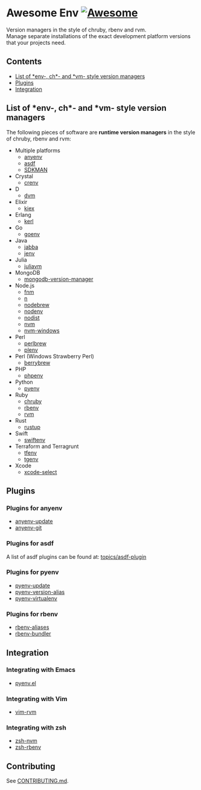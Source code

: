 # Awesome Env [![Awesome](https://awesome.re/badge-flat2.svg)](https://awesome.re)

Version managers in the style of chruby, rbenv and rvm.  
Manage separate installations of the exact development platform versions that your projects need.

## Contents

- [List of \*env-, ch\*- and \*vm- style version managers](#list-of-env--ch--and-vm--style-version-managers)
- [Plugins](#plugins)
- [Integration](#integration)

## List of \*env-, ch\*- and \*vm- style version managers

The following pieces of software are **runtime version managers** in the style of chruby, rbenv and rvm:

- Multiple platforms
  - [anyenv](https://github.com/anyenv/anyenv)
  - [asdf](https://asdf-vm.com)
  - [SDKMAN](https://sdkman.io/)
- Crystal
  - [crenv](https://github.com/crenv/crenv)
- D
  - [dvm](https://github.com/jacob-carlborg/dvm)
- Elixir
  - [kiex](https://github.com/taylor/kiex)
- Erlang
  - [kerl](https://github.com/kerl/kerl)
- Go
  - [goenv](https://github.com/syndbg/goenv)
- Java
  - [jabba](https://github.com/shyiko/jabba)
  - [jenv](https://github.com/jenv/jenv/)
- Julia
  - [juliavm](https://github.com/pmargreff/juliavm)
- MongoDB
  - [mongodb-version-manager](https://github.com/mongodb-js/version-manager)
- Node.js
  - [fnm](https://github.com/Schniz/fnm)
  - [n](https://github.com/tj/n)
  - [nodebrew](https://github.com/hokaccha/nodebrew)
  - [nodenv](https://github.com/nodenv/nodenv)
  - [nodist](https://github.com/nullivex/nodist)
  - [nvm](https://github.com/nvm-sh/nvm)
  - [nvm-windows](https://github.com/coreybutler/nvm-windows)
- Perl
  - [perlbrew](https://perlbrew.pl/)
  - [plenv](https://github.com/tokuhirom/plenv)
- Perl (Windows Strawberry Perl)
  - [berrybrew](https://github.com/dnmfarrell/berrybrew)
- PHP
  - [phpenv](https://github.com/phpenv/phpenv)
- Python
  - [pyenv](https://github.com/pyenv/pyenv)
- Ruby
  - [chruby](https://github.com/postmodern/chruby)
  - [rbenv](https://github.com/rbenv/rbenv)
  - [rvm](https://rvm.io/)
- Rust
  - [rustup](https://github.com/rust-lang/rustup)
- Swift
  - [swiftenv](https://github.com/kylef/swiftenv)
- Terraform and Terragrunt
  - [tfenv](https://github.com/tfutils/tfenv)
  - [tgenv](https://github.com/cunymatthieu/tgenv)
- Xcode
  - [xcode-select](https://developer.apple.com/library/archive/technotes/tn2339/_index.html)

## Plugins

### Plugins for anyenv

- [anyenv-update](https://github.com/znz/anyenv-update)
- [anyenv-git](https://github.com/znz/anyenv-git)

### Plugins for asdf

A list of asdf plugins can be found at:
[topics/asdf-plugin](https://github.com/topics/asdf-plugin)

### Plugins for pyenv

- [pyenv-update](https://github.com/pyenv/pyenv-update)
- [pyenv-version-alias](https://github.com/aiguofer/pyenv-version-alias)
- [pyenv-virtualenv](https://github.com/pyenv/pyenv-virtualenv)

### Plugins for rbenv

- [rbenv-aliases](https://github.com/tpope/rbenv-aliases)
- [rbenv-bundler](https://github.com/carsomyr/rbenv-bundler)

## Integration

### Integrating with Emacs

- [pyenv.el](https://github.com/aiguofer/pyenv.el)

### Integrating with Vim

- [vim-rvm](https://github.com/tpope/vim-rvm)

### Integrating with zsh

- [zsh-nvm](https://github.com/lukechilds/zsh-nvm)
- [zsh-rbenv](https://github.com/mattberther/zsh-rbenv)

## Contributing

See [CONTRIBUTING.md](CONTRIBUTING.md).
